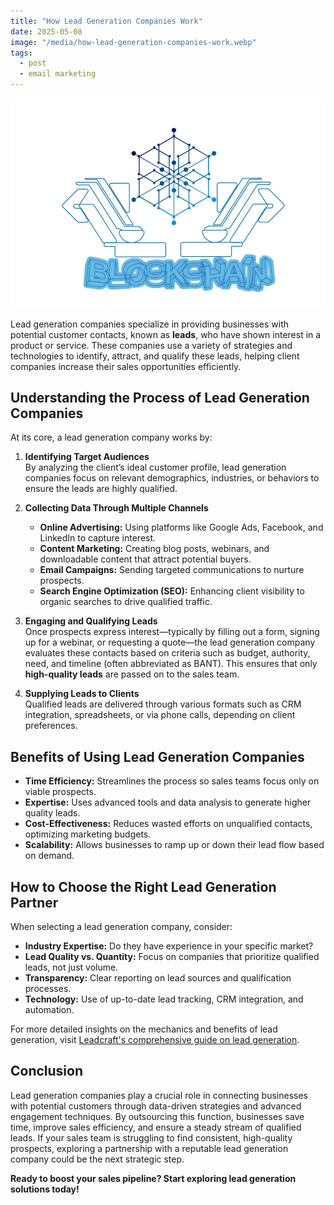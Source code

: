 ```yaml
---
title: "How Lead Generation Companies Work"
date: 2025-05-08
image: "/media/how-lead-generation-companies-work.webp"
tags:
  - post
  - email marketing
---
```


![How Lead Generation Companies Work](/media/how-lead-generation-companies-work.webp)

Lead generation companies specialize in providing businesses with potential customer contacts, known as **leads**, who have shown interest in a product or service. These companies use a variety of strategies and technologies to identify, attract, and qualify these leads, helping client companies increase their sales opportunities efficiently.

## Understanding the Process of Lead Generation Companies

At its core, a lead generation company works by:

1. **Identifying Target Audiences**  
   By analyzing the client’s ideal customer profile, lead generation companies focus on relevant demographics, industries, or behaviors to ensure the leads are highly qualified.

2. **Collecting Data Through Multiple Channels**  
   - **Online Advertising:** Using platforms like Google Ads, Facebook, and LinkedIn to capture interest.  
   - **Content Marketing:** Creating blog posts, webinars, and downloadable content that attract potential buyers.  
   - **Email Campaigns:** Sending targeted communications to nurture prospects.  
   - **Search Engine Optimization (SEO):** Enhancing client visibility to organic searches to drive qualified traffic.  

3. **Engaging and Qualifying Leads**  
   Once prospects express interest—typically by filling out a form, signing up for a webinar, or requesting a quote—the lead generation company evaluates these contacts based on criteria such as budget, authority, need, and timeline (often abbreviated as BANT). This ensures that only **high-quality leads** are passed on to the sales team.

4. **Supplying Leads to Clients**  
   Qualified leads are delivered through various formats such as CRM integration, spreadsheets, or via phone calls, depending on client preferences.

## Benefits of Using Lead Generation Companies

- **Time Efficiency:** Streamlines the process so sales teams focus only on viable prospects.  
- **Expertise:** Uses advanced tools and data analysis to generate higher quality leads.  
- **Cost-Effectiveness:** Reduces wasted efforts on unqualified contacts, optimizing marketing budgets.  
- **Scalability:** Allows businesses to ramp up or down their lead flow based on demand.

## How to Choose the Right Lead Generation Partner

When selecting a lead generation company, consider:

- **Industry Expertise:** Do they have experience in your specific market?  
- **Lead Quality vs. Quantity:** Focus on companies that prioritize qualified leads, not just volume.  
- **Transparency:** Clear reporting on lead sources and qualification processes.  
- **Technology:** Use of up-to-date lead tracking, CRM integration, and automation.

For more detailed insights on the mechanics and benefits of lead generation, visit [Leadcraft's comprehensive guide on lead generation](https://leadcraftr.com/posts/lead-generation/).

## Conclusion

Lead generation companies play a crucial role in connecting businesses with potential customers through data-driven strategies and advanced engagement techniques. By outsourcing this function, businesses save time, improve sales efficiency, and ensure a steady stream of qualified leads. If your sales team is struggling to find consistent, high-quality prospects, exploring a partnership with a reputable lead generation company could be the next strategic step.

**Ready to boost your sales pipeline? Start exploring lead generation solutions today!**
